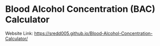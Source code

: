 # Blood Alcohol Concentration (BAC) Calculator

Website Link: https://sredd005.github.io/Blood-Alcohol-Concentration-Calculator/
